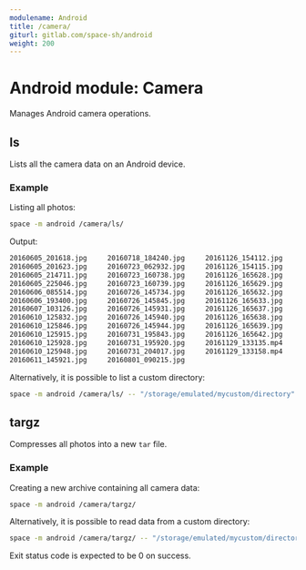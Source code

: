 ```yaml
---
modulename: Android
title: /camera/
giturl: gitlab.com/space-sh/android
weight: 200
---
```

# Android module: Camera

Manages Android camera operations.


## ls
Lists all the camera data on an Android device.

### Example

Listing all photos:
```sh
space -m android /camera/ls/
```

Output:
```sh
20160605_201618.jpg     20160718_184240.jpg     20161126_154112.jpg             
20160605_201623.jpg     20160723_062932.jpg     20161126_154115.jpg             
20160605_214711.jpg     20160723_160738.jpg     20161126_165628.jpg             
20160605_225046.jpg     20160723_160739.jpg     20161126_165629.jpg             
20160606_085514.jpg     20160726_145734.jpg     20161126_165632.jpg             
20160606_193400.jpg     20160726_145845.jpg     20161126_165633.jpg             
20160607_103126.jpg     20160726_145931.jpg     20161126_165637.jpg             
20160610_125832.jpg     20160726_145940.jpg     20161126_165638.jpg             
20160610_125846.jpg     20160726_145944.jpg     20161126_165639.jpg             
20160610_125915.jpg     20160731_195843.jpg     20161126_165642.jpg             
20160610_125928.jpg     20160731_195920.jpg     20161129_133135.mp4             
20160610_125948.jpg     20160731_204017.jpg     20161129_133158.mp4             
20160611_145921.jpg     20160801_090215.jpg   
```  

Alternatively, it is possible to list a custom directory:
```sh
space -m android /camera/ls/ -- "/storage/emulated/mycustom/directory"
```


## targz

Compresses all photos into a new `tar` file.

### Example
Creating a new archive containing all camera data:
```sh
space -m android /camera/targz/
```

Alternatively, it is possible to read data from a custom directory:
```sh
space -m android /camera/targz/ -- "/storage/emulated/mycustom/directory"
```

Exit status code is expected to be 0 on success.
